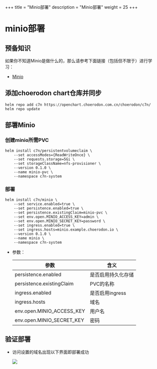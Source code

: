 +++
title = "Minio部署"
description = "Minio部署"
weight = 25
+++

# minio部署

## 预备知识

如果你不知道Minio是做什么的，那么请参考下面链接（包括但不限于）进行学习：

- [Minio](https://github.com/minio/minio#minio-quickstart-guide)

## 添加choerodon chart仓库并同步

```
helm repo add c7n https://openchart.choerodon.com.cn/choerodon/c7n/
helm repo update
```

## 部署Minio

### 创建minio所需PVC

```shell
helm install c7n/persistentvolumeclaim \
    --set accessModes={ReadWriteOnce} \
    --set requests.storage=5Gi \
    --set storageClassName=nfs-provisioner \
    --version 0.1.0 \
    --name minio-pvc \
    --namespace c7n-system
```

### 部署

```shell
helm install c7n/minio \
    --set service.enabled=true \
    --set persistence.enabled=true \
    --set persistence.existingClaim=minio-pvc \
    --set env.open.MINIO_ACCESS_KEY=admin \
    --set env.open.MINIO_SECRET_KEY=password \
    --set ingress.enabled=true \
    --set ingress.hosts=minio.example.choerodon.io \
    --version 0.1.0 \
    --name minio \
    --namespace c7n-system
```

- 参数：

    参数 | 含义 
    --- |  --- 
    persistence.enabled|是否启用持久化存储
    persistence.existingClaim|PVC的名称
    ingress.enabled|是否启用ingress
    ingress.hosts|域名
    env.open.MINIO_ACCESS_KEY|用户名
    env.open.MINIO_SECRET_KEY|密码

## 验证部署

- 访问设置的域名出现以下界面即部署成功

    ![](/docs/installation-configuration/image/minio.png)